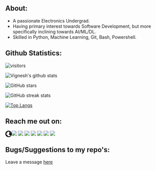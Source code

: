 ## About:

* A passionate Electronics Undergrad.
* Having primary interest towards Software Development, but more specifically inclining towards AI/ML/DL.
* Skilled in Python, Machine Learning, Git, Bash, Powershell.

## Github Statistics:

![visitors](https://visitor-badge.laobi.icu/badge?page_id=ToastCoder.visitor-badge) 

![Vignesh's github stats](https://github-readme-stats.vercel.app/api?username=ToastCoder&count_private=true&show_icons=true)

![GitHub stars](https://img.shields.io/github/stars/ToastCoder/ToastCoder?style=social) 

![GitHub streak stats](https://github-readme-streak-stats.herokuapp.com/?user=ToastCoder) 

[![Top Langs](https://github-readme-stats.vercel.app/api/top-langs/?username=ToastCoder&layout=compact)](https://github.com/ToastCoder/)

## Reach me out on:

[<img align="left"  width="20px" src="https://raw.githubusercontent.com/iconic/open-iconic/master/svg/globe.svg" />][website]
[<img align="left"  width="20px" src="https://cdn.jsdelivr.net/npm/simple-icons@v3/icons/hackerrank.svg" />][hackerrank]
[<img align="left"  width="20px" src="https://cdn.jsdelivr.net/npm/simple-icons@v3/icons/linkedin.svg" />][linkedin]
[<img align="left" width="20px" src="https://cdn.jsdelivr.net/npm/simple-icons@3.4.0/icons/gmail.svg" />][mail]
[<img align="left" width="20px" src="https://cdn.jsdelivr.net/npm/simple-icons@3.4.0/icons/github.svg" />][github]
[<img align="left" width="20px" src="https://cdn.jsdelivr.net/npm/simple-icons@3.4.0/icons/stackoverflow.svg" />][stackoverflow]
[<img align="left" width="20px" src="https://cdn.jsdelivr.net/npm/simple-icons@v3/icons/xdadevelopers.svg" />][xda]
[<img align="left" width="20px" src="https://cdn.jsdelivr.net/npm/simple-icons@v3/icons/pypi.svg" />][pypi]

<br />

## Bugs/Suggestions to my repo's:

Leave a message [here](https://t.me/ToastCoder)

[stackoverflow]:https://stackoverflow.com/users/13433089/vicky/
[website]: https://toastcoder.github.io/
[hackerrank]:https://hackerrank.com/ToastCoder/
[linkedin]: https://www.linkedin.com/in/vicky2k1/
[github]: https://github.com/ToastCoder/
[mail]: mailto:vicky.pcbasic@gmail.com
[xda]:https://forum.xda-developers.com/member.php?u=9858868
[pypi]:https://pypi.org/user/ToastCoder/
